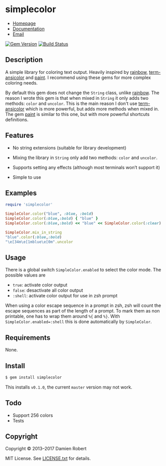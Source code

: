 # simplecolor

* [Homepage](https://github.com/DamienRobert/simplecolor)
* [Documentation](http://rubydoc.info/gems/simplecolor)
* [Email](mailto:Damien.Olivier.Robert+gems@gmail.com)

[![Gem Version](https://img.shields.io/gem/v/simplecolor.svg)](https://rubygems.org/gems/simplecolor)
[![Build Status](https://travis-ci.org/DamienRobert/simplecolor.svg?branch=master)](https://travis-ci.org/DamienRobert/simplecolor)

## Description

[rainbow]: https://github.com/sickill/rainbow
[term-ansicolor]: https://github.com/flori/term-ansicolor
[paint]: https://github.com/janlelis/paint

A simple library for coloring text output. Heavily inspired by [rainbow],
[term-ansicolor] and [paint]. I recommend using these gems for more complex
coloring needs. 

By default this gem does not change the `String` class, unlike [rainbow]. The
reason I wrote this gem is that when mixed in `String` it only adds two
methods: `color` and `uncolor`. This is the main reason I don't use
[term-ansicolor] which is more powerful, but adds more methods when mixed in.
The gem [paint] is similar to this one, but with more powerful shortcuts
definitions.

## Features

- No string extensions (suitable for library development)

- Mixing the library in `String` only add two methods: `color` and
  `uncolor`.

- Supports setting any effects (although most terminals won’t support it)

- Simple to use


## Examples

~~~ ruby
require 'simplecolor'

SimpleColor.color("blue", :blue, :bold)
SimpleColor.color(:blue,:bold) { "blue" }
SimpleColor.color(:blue,:bold) << "blue" << SimpleColor.color(:clear)

SimpleColor.mix_in_string
"blue".color(:blue,:bold)
"\e[34m\e[1mblue\e[0m".uncolor
~~~

## Usage

There is a global switch `SimpleColor.enabled` to select the color mode.
The possible values are

- `true`: activate color output
- `false`: desactivate all color output
- `:shell`: activate color output for use in zsh prompt

When using a color escape sequence in a prompt in zsh, zsh will count the
escape sequences as part of the length of a prompt. To mark them as non
printable, one has to wrap them around `%{` and `%}`.
With `SimpleColor.enabled=:shell` this is done automatically by
`SimpleColor`.

## Requirements

None.

## Install

~~~ sh
$ gem install simplecolor
~~~

This installs `v0.1.0`, the current `master` version may not work.

## Todo

- Support 256 colors
- Tests

## Copyright

Copyright © 2013–2017 Damien Robert

MIT License. See [LICENSE.txt](./LICENSE.txt) for details.
